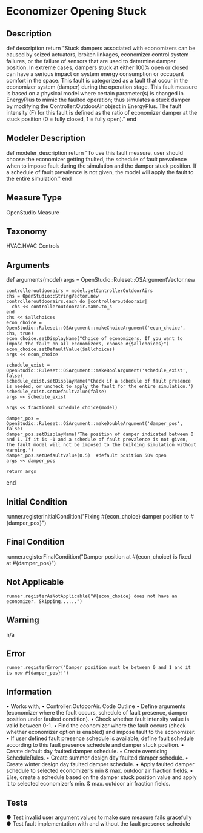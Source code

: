 # Economizer Opening Stuck

## Description

  def description
    return "Stuck dampers associated with economizers can be caused by seized actuators, broken linkages, economizer control system failures, or the failure of sensors that are used to determine damper position. In extreme cases, dampers stuck at either 100% open or closed can have a serious impact on system energy consumption or occupant comfort in the space. This fault is categorized as a fault that occur in the economizer system (damper) during the operation stage. This fault measure is based on a physical model where certain parameter(s) is changed in EnergyPlus to mimic the faulted operation; thus simulates a stuck damper by modifying the Controller:OutdoorAir object in EnergyPlus. The fault intensity (F) for this fault is defined as the ratio of economizer damper at the stuck position (0 = fully closed, 1 = fully open)."
  end
  
## Modeler Description

  def modeler_description
    return "To use this fault measure, user should choose the economizer getting faulted, the schedule of fault prevalence when to impose fault during the simulation and the damper stuck position. If a schedule of fault prevalence is not given, the model will apply the fault to the entire simulation."
  end
  
## Measure Type

OpenStudio Measure 
	
## Taxonomy

HVAC.HVAC Controls

## Arguments 

  def arguments(model)
    args = OpenStudio::Ruleset::OSArgumentVector.new

    controlleroutdoorairs = model.getControllerOutdoorAirs
    chs = OpenStudio::StringVector.new
    controlleroutdoorairs.each do |controlleroutdoorair|
      chs << controlleroutdoorair.name.to_s
    end
    chs << $allchoices
    econ_choice = OpenStudio::Ruleset::OSArgument::makeChoiceArgument('econ_choice', chs, true)
    econ_choice.setDisplayName("Choice of economizers. If you want to impose the fault on all economizers, choose #{$allchoices}")
    econ_choice.setDefaultValue($allchoices)
    args << econ_choice

    schedule_exist = OpenStudio::Ruleset::OSArgument::makeBoolArgument('schedule_exist', false)
    schedule_exist.setDisplayName('Check if a schedule of fault presence is needed, or uncheck to apply the fault for the entire simulation.')
    schedule_exist.setDefaultValue(false)
    args << schedule_exist
    
    args << fractional_schedule_choice(model)

    damper_pos = OpenStudio::Ruleset::OSArgument::makeDoubleArgument('damper_pos', false)
    damper_pos.setDisplayName('The position of damper indicated between 0 and 1. If it is -1 and a schedule of fault prevalence is not given, the fault model will not be imposed to the building simulation without warning.')
    damper_pos.setDefaultValue(0.5)  #default position 50% open
    args << damper_pos
	
    return args
  end
  
## Initial Condition

runner.registerInitialCondition("Fixing #{econ_choice} damper position to #{damper_pos}")

## Final Condition

runner.registerFinalCondition("Damper position at #{econ_choice} is fixed at #{damper_pos}")

## Not Applicable

    runner.registerAsNotApplicable("#{econ_choice} does not have an economizer. Skipping......")

## Warning

n/a

## Error

    runner.registerError("Damper position must be between 0 and 1 and it is now #{damper_pos}!")

## Information

•	Works with, 
•	Controller:OutdoorAir.
Code Outline
•	Define arguments (economizer where the fault occurs, schedule of fault presence, damper position under faulted condition).
•	Check whether fault intensity value is valid between 0-1.
•	Find the economizer where the fault occurs (check whether economizer option is enabled) and impose fault to the economizer.
•	If user defined fault presence schedule is available, define fault schedule according to this fault presence schedule and damper stuck position. 
•	Create default day faulted damper schedule.
•	Create overriding ScheduleRules. 
•	Create summer design day faulted damper schedule.
•	Create winter design day faulted damper schedule.
•	Apply faulted damper schedule to selected economizer’s min & max. outdoor air fraction fields.
•	Else, create a schedule based on the damper stuck position value and apply it to selected economizer’s min. & max. outdoor air fraction fields. 

## Tests

●	Test invalid user argument values to make sure measure fails gracefully
●	Test fault implementation with and without the fault presence schedule
